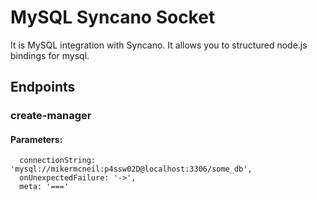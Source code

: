 # MySQL Syncano Socket

It is MySQL integration with Syncano. It allows you to structured node.js bindings for mysql.

## Endpoints

### create-manager

#### Parameters:

      connectionString: 'mysql://mikermcneil:p4ssw02D@localhost:3306/some_db',
      onUnexpectedFailure: '->',
      meta: '==='

